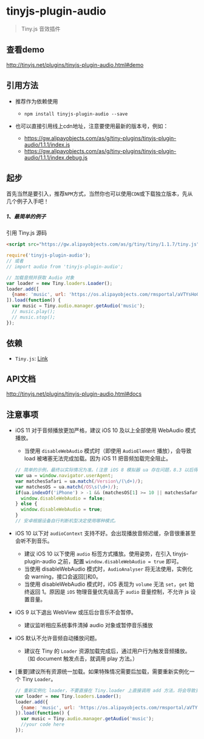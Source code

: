 # tinyjs-plugin-audio

> Tiny.js 音效插件

## 查看demo

http://tinyjs.net/plugins/tinyjs-plugin-audio.html#demo

## 引用方法

- 推荐作为依赖使用

  - `npm install tinyjs-plugin-audio --save`

- 也可以直接引用线上cdn地址，注意要使用最新的版本号，例如：

  - https://gw.alipayobjects.com/as/g/tiny-plugins/tinyjs-plugin-audio/1.1.1/index.js
  - https://gw.alipayobjects.com/as/g/tiny-plugins/tinyjs-plugin-audio/1.1.1/index.debug.js

## 起步
首先当然是要引入，推荐`NPM`方式，当然你也可以使用`CDN`或下载独立版本，先从几个例子入手吧！

##### 1、最简单的例子

引用 Tiny.js 源码
``` html
<script src="https://gw.alipayobjects.com/as/g/tiny/tiny/1.1.7/tiny.js"></script>
```
``` js
require('tinyjs-plugin-audio');
// 或者
// import audio from 'tinyjs-plugin-audio';

// 加载音频并获取 Audio 对象
var loader = new Tiny.loaders.Loader();
loader.add([
  {name: 'music', url: 'https://os.alipayobjects.com/rmsportal/aVTYsHoGDVBnqXKuYDrs.mp3'}
]).load(function() {
  var music = Tiny.audio.manager.getAudio('music');
  // music.play();
  // music.stop();
});
```

## 依赖
- `Tiny.js`: [Link](http://tinyjs.net/api)

## API文档

http://tinyjs.net/plugins/tinyjs-plugin-audio.html#docs

## 注意事项
- iOS 11 对于音频播放更加严格，建议 iOS 10 及以上全部使用 WebAudio 模式播放。
  - 当使用 `disableWebAudio` 模式时（即使用 `AudioElement` 播放），会导致 load 被堵塞无法完成加载。因为 iOS 11 把音频加载完全阻止。

  ``` js
  // 简单的示例，最终以实际情况为准。(注意 iOS 8 模拟器 ua 存在问题，8.3 以后得到修复。)
  var ua = window.navigator.userAgent;
  var matchesSafari = ua.match(/Version\/(\d+)/);
  var matchesOS = ua.match(/OS\s(\d+)/);
  if(ua.indexOf('iPhone') > -1 && (matchesOS[1] >= 10 || matchesSafari[1] >= 10)) {
    window.disableWebAudio = false;
  } else {
    window.disableWebAudio = true;
  }
  // 安卓根据设备自行判断机型决定使用哪种模式。
  ```
- iOS 10 以下对 `audioContext` 支持不好。会出现播放音频迟缓，杂音很重甚至会听不到音乐。

  - 建议 iOS 10 以下使用 `audio` 标签方式播放。使用姿势，在引入 tinyjs-plugin-audio 之前，配置 `window.disableWebAudio = true` 即可。
  - 当使用 disableWebAudio 模式时，`AudioAnalyser` 将无法使用，实例化会 warning，接口会返回[]和0。
  - 当使用 disableWebAudio 模式时，iOS 表现为 `volume` 无法 `set`，`get` 始终返回 1。原因是 `iOS` 物理音量优先级高于 `audio` 音量控制，不允许 js 设置音量。

- iOS 9 以下退出 WebView 或压后台音乐不会暂停。

  - 建议监听相应系统事件清掉 audio 对象或暂停音乐播放

- iOS 默认不允许音频自动播放问题。

  - 建议在 Tiny 的 `Loader` 资源加载完成后，通过用户行为触发音频播放。（如 document 触发点击，就调用 play 方法。）

- [重要]建议所有资源统一加载。如果特殊情况需要后加载，需要重新实例化一个 Tiny `Loader`。

  ``` js
  // 重新实例化 loader，不要直接在 Tiny.loader 上直接调用 add 方法，将会导致资源无法加载。
  var loader = new Tiny.loaders.Loader();
  loader.add({
    {name: 'music', url: 'https://os.alipayobjects.com/rmsportal/aVTYsHoGDVBnqXKuYDrs.mp3'}
  }).load(function() {
    var music = Tiny.audio.manager.getAudio('music');
    //your code here
  });
  ```
